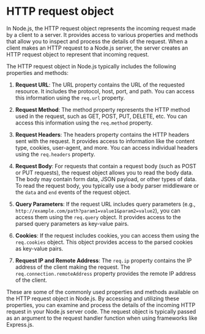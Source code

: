 # HTTP request object

In Node.js, the HTTP request object represents the incoming request made by a client to a server. It provides access to various properties and methods that allow you to inspect and process the details of the request. When a client makes an HTTP request to a Node.js server, the server creates an HTTP request object to represent that incoming request.

The HTTP request object in Node.js typically includes the following properties and methods:

1. **Request URL**: The URL property contains the URL of the requested resource. It includes the protocol, host, port, and path. You can access this information using the `req.url` property.

2. **Request Method**: The method property represents the HTTP method used in the request, such as GET, POST, PUT, DELETE, etc. You can access this information using the `req.method` property.

3. **Request Headers**: The headers property contains the HTTP headers sent with the request. It provides access to information like the content type, cookies, user-agent, and more. You can access individual headers using the `req.headers` property.

4. **Request Body**: For requests that contain a request body (such as POST or PUT requests), the request object allows you to read the body data. The body may contain form data, JSON payload, or other types of data. To read the request body, you typically use a body parser middleware or the `data` and `end` events of the request object.

5. **Query Parameters**: If the request URL includes query parameters (e.g., `http://example.com/path?param1=value1&param2=value2`), you can access them using the `req.query` object. It provides access to the parsed query parameters as key-value pairs.

6. **Cookies**: If the request includes cookies, you can access them using the `req.cookies` object. This object provides access to the parsed cookies as key-value pairs.

7. **Request IP and Remote Address**: The `req.ip` property contains the IP address of the client making the request. The `req.connection.remoteAddress` property provides the remote IP address of the client.

These are some of the commonly used properties and methods available on the HTTP request object in Node.js. By accessing and utilizing these properties, you can examine and process the details of the incoming HTTP request in your Node.js server code. The request object is typically passed as an argument to the request handler function when using frameworks like Express.js.
